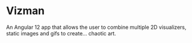 # Vizman

An Angular 12 app that allows the user to combine multiple 2D visualizers, static images and gifs to create... chaotic art.
